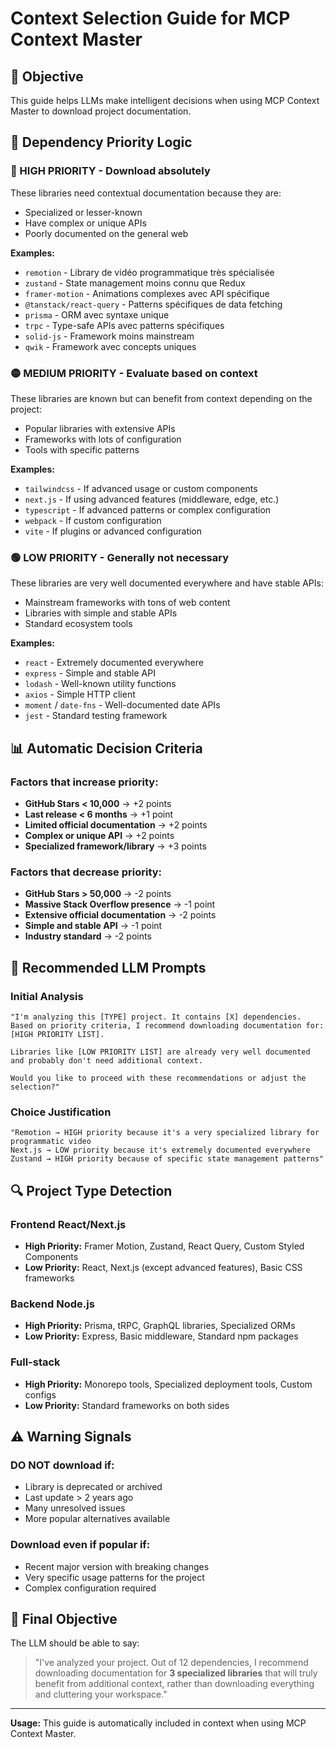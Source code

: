 # Context Selection Guide for MCP Context Master

## 🎯 Objective

This guide helps LLMs make intelligent decisions when using MCP Context Master to download project documentation.

## 🧠 Dependency Priority Logic

### 🔴 HIGH PRIORITY - Download absolutely

These libraries need contextual documentation because they are:

- Specialized or lesser-known
- Have complex or unique APIs
- Poorly documented on the general web

**Examples:**

- `remotion` - Library de vidéo programmatique très spécialisée
- `zustand` - State management moins connu que Redux
- `framer-motion` - Animations complexes avec API spécifique
- `@tanstack/react-query` - Patterns spécifiques de data fetching
- `prisma` - ORM avec syntaxe unique
- `trpc` - Type-safe APIs avec patterns spécifiques
- `solid-js` - Framework moins mainstream
- `qwik` - Framework avec concepts uniques

### 🟡 MEDIUM PRIORITY - Evaluate based on context

These libraries are known but can benefit from context depending on the project:

- Popular libraries with extensive APIs
- Frameworks with lots of configuration
- Tools with specific patterns

**Examples:**

- `tailwindcss` - If advanced usage or custom components
- `next.js` - If using advanced features (middleware, edge, etc.)
- `typescript` - If advanced patterns or complex configuration
- `webpack` - If custom configuration
- `vite` - If plugins or advanced configuration

### 🟢 LOW PRIORITY - Generally not necessary

These libraries are very well documented everywhere and have stable APIs:

- Mainstream frameworks with tons of web content
- Libraries with simple and stable APIs
- Standard ecosystem tools

**Examples:**

- `react` - Extremely documented everywhere
- `express` - Simple and stable API
- `lodash` - Well-known utility functions
- `axios` - Simple HTTP client
- `moment` / `date-fns` - Well-documented date APIs
- `jest` - Standard testing framework

## 📊 Automatic Decision Criteria

### Factors that increase priority:

- **GitHub Stars < 10,000** → +2 points
- **Last release < 6 months** → +1 point
- **Limited official documentation** → +2 points
- **Complex or unique API** → +2 points
- **Specialized framework/library** → +3 points

### Factors that decrease priority:

- **GitHub Stars > 50,000** → -2 points
- **Massive Stack Overflow presence** → -1 point
- **Extensive official documentation** → -2 points
- **Simple and stable API** → -1 point
- **Industry standard** → -2 points

## 🎯 Recommended LLM Prompts

### Initial Analysis

```
"I'm analyzing this [TYPE] project. It contains [X] dependencies.
Based on priority criteria, I recommend downloading documentation for: [HIGH PRIORITY LIST].

Libraries like [LOW PRIORITY LIST] are already very well documented
and probably don't need additional context.

Would you like to proceed with these recommendations or adjust the selection?"
```

### Choice Justification

```
"Remotion → HIGH priority because it's a very specialized library for programmatic video
Next.js → LOW priority because it's extremely documented everywhere
Zustand → HIGH priority because of specific state management patterns"
```

## 🔍 Project Type Detection

### Frontend React/Next.js

- **High Priority:** Framer Motion, Zustand, React Query, Custom Styled Components
- **Low Priority:** React, Next.js (except advanced features), Basic CSS frameworks

### Backend Node.js

- **High Priority:** Prisma, tRPC, GraphQL libraries, Specialized ORMs
- **Low Priority:** Express, Basic middleware, Standard npm packages

### Full-stack

- **High Priority:** Monorepo tools, Specialized deployment tools, Custom configs
- **Low Priority:** Standard frameworks on both sides

## ⚠️ Warning Signals

### DO NOT download if:

- Library is deprecated or archived
- Last update > 2 years ago
- Many unresolved issues
- More popular alternatives available

### Download even if popular if:

- Recent major version with breaking changes
- Very specific usage patterns for the project
- Complex configuration required

## 🎯 Final Objective

The LLM should be able to say:

> "I've analyzed your project. Out of 12 dependencies, I recommend downloading documentation for **3 specialized libraries** that will truly benefit from additional context, rather than downloading everything and cluttering your workspace."

---

**Usage:** This guide is automatically included in context when using MCP Context Master.

